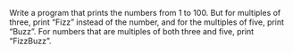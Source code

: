Write a program that prints the numbers from 1 to 100. 
But for multiples of three, print “Fizz” instead of the number, 
and for the multiples of five, print “Buzz”. 
For numbers that are multiples of both three and five, print “FizzBuzz”.